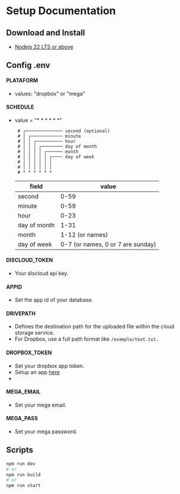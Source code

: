 # Setup Documentation

## Download and Install

- [Nodejs 22 LTS or above](https://nodejs.org/)

## Config .env

#### PLATAFORM
- values: "dropbox" or "mega"

#### SCHEDULE
- value = "* * * * * *"
   ```
    # ┌────────────── second (optional)
    # │ ┌──────────── minute
    # │ │ ┌────────── hour
    # │ │ │ ┌──────── day of month
    # │ │ │ │ ┌────── month
    # │ │ │ │ │ ┌──── day of week
    # │ │ │ │ │ │
    # │ │ │ │ │ │
    # * * * * * *
    ```
    | field        | value                             |
    | ------------ | --------------------------------- |
    | second       | 0-59                              |
    | minute       | 0-59                              |
    | hour         | 0-23                              |
    | day of month | 1-31                              |
    | month        | 1-12 (or names)                   |
    | day of week  | 0-7 (or names, 0 or 7 are sunday) |

#### DISCLOUD_TOKEN

- Your discloud api key.
  
#### APPID

- Set the app id of your database.


#### DRIVEPATH

- Defines the destination path for the uploaded file within the cloud storage service.
- For Dropbox, use a full path format like `/example/text.txt.`

#### DROPBOX_TOKEN

- Set your dropbox app token.
- Setup an app [here](https://www.dropbox.com/developers/apps)
- 
#### MEGA_EMAIL

- Set your mega email.

#### MEGA_PASS

- Set your mega password.

## Scripts

```bash
npm run dev
# or
npm run build
# or
npm run start
```
